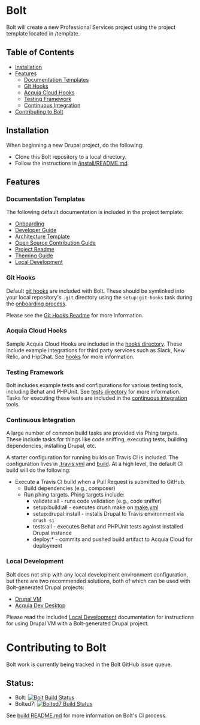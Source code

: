 # Bolt

Bolt will create a new Professional Services project using the project template
located in /template.

## Table of Contents

* [Installation](#installation)
* [Features](#features)
  * [Documentation Templates](#documentation-templates)
  * [Git Hooks](#git-hooks)
  * [Acquia Cloud Hooks](#acquia-cloud-hooks)
  * [Testing Framework](#testing-framework)
  * [Continuous Integration](#continuous-integration)
* [Contributing to Bolt](#contributing-to-bolt)

## Installation

When beginning a new Drupal project, do the following:

* Clone this Bolt repository to a local directory.
* Follow the instructions in [/install/README.md](/install/README.md).

## Features

### Documentation Templates

The following default documentation is included in the project template:
* [Onboarding](/template/readme/onboarding.md)
* [Developer Guide](/template/readme/dev-workflow.md)
* [Architecture Template](/template/readme/architecture.md)
* [Open Source Contribution Guide](/template/readme/os-contribution.md)
* [Project Readme](/template/README.md)
* [Theming Guide](/template/readme/theming.md)
* [Local Development](/template/readme/local-development.md)

### Git Hooks

Default [git hooks](https://git-scm.com/book/en/v2/Customizing-Git-Git-Hooks)
are included with Bolt. These should be symlinked into your local repository's 
`.git` directory using the `setup:git-hooks` task during the 
[onboarding process](/template/readme/onboarding.md). 

Please see the [Git Hooks Readme](/template/scripts/git-hooks/README.md) for
more information.

### Acquia Cloud Hooks

Sample Acquia Cloud Hooks are included in the [hooks directory](/template/hooks). These
include example integrations for third party services such as Slack, New Relic,
and HipChat. See [hooks](/template/hooks/README.md) for more information.

### Testing Framework

Bolt includes example tests and configurations for various testing tools,
including Behat and PHPUnit. See [tests directory](/template/tests) for more 
information. Tasks for executing these tests are included in the 
[continuous integration](#continuous-integration) tools.

### Continuous Integration

A large number of common build tasks are provided via Phing targets. These 
include tasks for things like code sniffing, executing tests, building 
dependencies, installing Drupal, etc.

A starter configuration for running builds on Travis CI is included. The
configuration lives in [.travis.yml](/template/.travis.yml) and [build](/template/build). 
At a high level, the default CI build will do the following:
* Execute a Travis CI build when a Pull Request is submitted to GitHub.
  * Build dependencies (e.g., composer)
  * Run phing targets. Phing targets include:
    * validate:all         - runs code validation (e.g., code sniffer)
    * setup:build:all      - executes drush make on [make.yml](/install/example.make.yml)
    * setup:drupal:install - installs Drupal to Travis environment via `drush si`
    * tests:all            - executes Behat and PHPUnit tests against installed Drupal instance
    * deploy:*             - commits and pushed build artifact to Acquia Cloud for deployment

### Local Development

Bolt does not ship with any local development environment configuration, but 
there are two recommended solutions, both of which can be used with 
Bolt-generated Drupal projects:

  - [Drupal VM](http://www.drupalvm.com/)
  - [Acquia Dev Desktop](https://www.acquia.com/products-services/dev-desktop)

Please read the included [Local Development](/template/readme/local-development.md)
documentation for instructions for using Drupal VM with a Bolt-generated Drupal 
project.

# Contributing to Bolt

Bolt work is currently being tracked in the Bolt GitHub issue queue.

## Status:

* Bolt: [![Bolt Build Status](https://magnum.travis-ci.com/acquia/bolt.svg?token=eFBAT6vQ9cqDh1Sed5Mw&branch=7.x)](https://magnum.travis-ci.com/acquia/bolt)
* Bolted7: [![Bolted7 Build Status](https://travis-ci.com/acquia-pso/bolted7.svg?token=eFBAT6vQ9cqDh1Sed5Mw&branch=7.x-build)](https://magnum.travis-ci.com/acquia-pso/bolted7)

See [build README.md](/build) for more information on Bolt's CI process.
